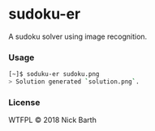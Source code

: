 # sudoku-er

A sudoku solver using image recognition.

### Usage

```bash
[~]$ soduku-er sudoku.png
> Solution generated `solution.png`.
```

### License
WTFPL &copy; 2018 Nick Barth
